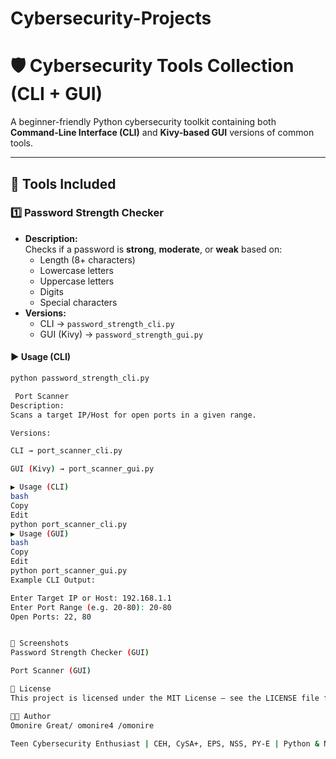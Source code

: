 # Cybersecurity-Projects
# 🛡 Cybersecurity Tools Collection (CLI + GUI)

A beginner-friendly Python cybersecurity toolkit containing both **Command-Line Interface (CLI)** and **Kivy-based GUI** versions of common tools.

---

## 📂 Tools Included

### 1️⃣ Password Strength Checker
- **Description:**  
  Checks if a password is **strong**, **moderate**, or **weak** based on:
  - Length (8+ characters)
  - Lowercase letters
  - Uppercase letters
  - Digits
  - Special characters
- **Versions:**  
  - CLI → `password_strength_cli.py`  
  - GUI (Kivy) → `password_strength_gui.py`

#### ▶ Usage (CLI)
```bash
python password_strength_cli.py

 Port Scanner
Description:
Scans a target IP/Host for open ports in a given range.

Versions:

CLI → port_scanner_cli.py

GUI (Kivy) → port_scanner_gui.py

▶ Usage (CLI)
bash
Copy
Edit
python port_scanner_cli.py
▶ Usage (GUI)
bash
Copy
Edit
python port_scanner_gui.py
Example CLI Output:

Enter Target IP or Host: 192.168.1.1
Enter Port Range (e.g. 20-80): 20-80
Open Ports: 22, 80


📸 Screenshots
Password Strength Checker (GUI)

Port Scanner (GUI)

📜 License
This project is licensed under the MIT License – see the LICENSE file for details.

👨‍💻 Author
Omonire Great/ omonire4 /omonire

Teen Cybersecurity Enthusiast | CEH, CySA+, EPS, NSS, PY-E | Python & Network Security | Building Ethical Hacking & Security Automation Projects | https://github.com/omonire
